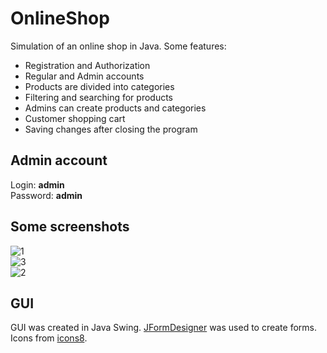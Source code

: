 # OnlineShop
Simulation of an online shop in Java. Some features:
- Registration and Authorization
- Regular and Admin accounts
- Products are divided into categories
- Filtering and searching for products
- Admins can create products and categories
- Customer shopping cart
- Saving changes after closing the program

Admin account
---
Login: **admin**<br>
Password: **admin**

Some screenshots
---
![1](https://github.com/user-attachments/assets/752adf32-6c14-4cd0-b81a-82cdafa2aa18)<br>
![3](https://github.com/user-attachments/assets/0e5f9a30-0193-46ce-a0be-2a5724aa6cb2)<br>
![2](https://github.com/user-attachments/assets/e0169872-f9cd-4299-bc61-177186187aeb)

GUI
---
GUI was created in Java Swing. [JFormDesigner](https://www.formdev.com) was used to create forms. Icons from [icons8](https://icons8.com).